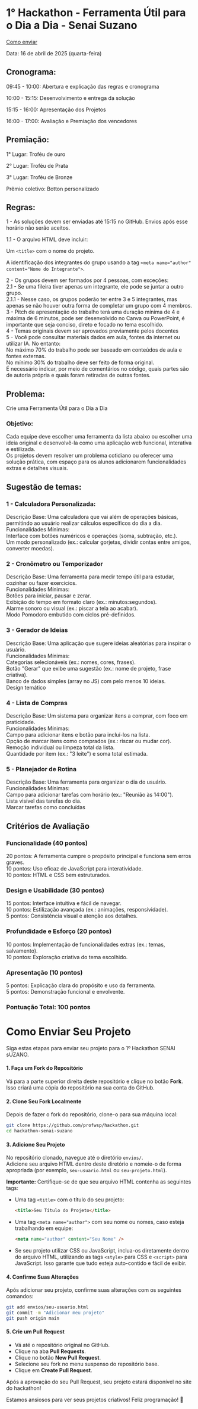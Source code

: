 # 1° Hackathon - Ferramenta Útil para o Dia a Dia - Senai Suzano

[Como enviar](#como-enviar-seu-projeto)  


Data: 
16 de abril de 2025 (quarta-feira)

## Cronograma: 
09:45 - 10:00: Abertura e explicação das regras e cronograma

10:00 - 15:15: Desenvolvimento e entrega da solução

15:15 - 16:00: Apresentação dos Projetos

16:00 - 17:00: Avaliação e Premiação dos vencedores


## Premiação:
1° Lugar: Troféu de ouro 

2° Lugar: Troféu de Prata

3° Lugar: Troféu de Bronze

Prêmio coletivo: Botton personalizado


## Regras:
1 - As soluções devem ser enviadas até 15:15 no GitHub. Envios após esse horário não serão aceitos.

1.1 - O arquivo HTML deve incluir:

Um `<title>` com o nome do projeto.

A identificação dos integrantes do grupo usando a tag `<meta name="author" content="Nome do Integrante">`.

2 - Os grupos devem ser formados por 4 pessoas, com exceções:  
2.1 - Se uma fileira tiver apenas um integrante, ele pode se juntar a outro grupo.  
2.1.1 - Nesse caso, os grupos poderão ter entre 3 e 5 integrantes, mas apenas se não houver outra forma de completar um grupo com 4 membros.  
3 - Pitch de apresentação do trabalho terá uma duração mínima de 4 e máxima de 6 minutos, pode ser desenvolvido no Canva ou PowerPoint, é importante que seja conciso, direto e focado no tema escolhido.  
4 - Temas originais devem ser aprovados previamente pelos docentes  
5 - Você pode consultar materiais dados em aula, fontes da internet ou utilizar IA. No entanto:  
No máximo 70% do trabalho pode ser baseado em conteúdos de aula e fontes externas.  
No mínimo 30% do trabalho deve ser feito de forma original.  
É necessário indicar, por meio de comentários no código, quais partes são de autoria própria e quais foram retiradas de outras fontes.  



## Problema:
Crie uma Ferramenta Útil para o Dia a Dia  

### Objetivo: 
Cada equipe deve escolher uma ferramenta da lista abaixo ou escolher uma ideia original e desenvolvê-la como uma aplicação web funcional, interativa e estilizada.   
Os projetos devem resolver um problema cotidiano ou oferecer uma solução prática, com espaço para os alunos adicionarem funcionalidades extras e detalhes visuais.



## Sugestão de temas:
### 1 - Calculadora Personalizada:
Descrição Base: Uma calculadora que vai além de operações básicas, permitindo ao usuário realizar cálculos específicos do dia a dia.  
Funcionalidades Mínimas:  
Interface com botões numéricos e operações (soma, subtração, etc.).  
Um modo personalizado (ex.: calcular gorjetas, dividir contas entre amigos, converter moedas).  
### 2 - Cronômetro ou Temporizador
Descrição Base: Uma ferramenta para medir tempo útil para estudar, cozinhar ou fazer exercícios.  
Funcionalidades Mínimas:  
Botões para iniciar, pausar e zerar.  
Exibição do tempo em formato claro (ex.: minutos:segundos).  
Alarme sonoro ou visual (ex.: piscar a tela ao acabar).  
Modo Pomodoro embutido com ciclos pré-definidos.  
### 3 - Gerador de Ideias
Descrição Base: Uma aplicação que sugere ideias aleatórias para inspirar o usuário.  
Funcionalidades Mínimas:  
Categorias selecionáveis (ex.: nomes, cores, frases).  
Botão "Gerar" que exibe uma sugestão (ex.: nome de projeto, frase criativa).  
Banco de dados simples (array no JS) com pelo menos 10 ideias.  
Design temático  
### 4 - Lista de Compras
Descrição Base: Um sistema para organizar itens a comprar, com foco em praticidade.  
Funcionalidades Mínimas:  
Campo para adicionar itens e botão para incluí-los na lista.  
Opção de marcar itens como comprados (ex.: riscar ou mudar cor).  
Remoção individual ou limpeza total da lista.  
Quantidade por item (ex.: "3 leite") e soma total estimada.  
### 5 - Planejador de Rotina
Descrição Base: Uma ferramenta para organizar o dia do usuário.  
Funcionalidades Mínimas:  
Campo para adicionar tarefas com horário (ex.: "Reunião às 14:00").  
Lista visível das tarefas do dia.  
Marcar tarefas como concluídas   

## Critérios de Avaliação
### Funcionalidade (40 pontos)
20 pontos: A ferramenta cumpre o propósito principal e funciona sem erros graves.  
10 pontos: Uso eficaz de JavaScript para interatividade.  
10 pontos: HTML e CSS bem estruturados.  
### Design e Usabilidade (30 pontos)
15 pontos: Interface intuitiva e fácil de navegar.  
10 pontos: Estilização avançada (ex.: animações, responsividade).  
5 pontos: Consistência visual e atenção aos detalhes.  
### Profundidade e Esforço (20 pontos)
10 pontos: Implementação de funcionalidades extras (ex.: temas, salvamento).  
10 pontos: Exploração criativa do tema escolhido.  
### Apresentação (10 pontos)
5 pontos: Explicação clara do propósito e uso da ferramenta.  
5 pontos: Demonstração funcional e envolvente.  
### Pontuação Total: 100 pontos

# Como Enviar Seu Projeto  

Siga estas etapas para enviar seu projeto para o 1º Hackathon SENAI sUZANO.  

#### 1. Faça um Fork do Repositório  
Vá para a parte superior direita deste repositório e clique no botão **Fork**.  
Isso criará uma cópia do repositório na sua conta do GitHub.  

#### 2. Clone Seu Fork Localmente  
Depois de fazer o fork do repositório, clone-o para sua máquina local:  

```sh
git clone https://github.com/profwsp/hackathon.git
cd hackathon-senai-suzano
```  

#### 3. Adicione Seu Projeto  
No repositório clonado, navegue até o diretório `envios/`.  
Adicione seu arquivo HTML dentro deste diretório e nomeie-o de forma apropriada (por exemplo, `seu-usuario.html` ou `seu-projeto.html`).  

**Importante:** Certifique-se de que seu arquivo HTML contenha as seguintes tags:  

- Uma tag `<title>` com o título do seu projeto:  
  ```html
  <title>Seu Título do Projeto</title>
  ```
- Uma tag `<meta name="author">` com seu nome ou nomes, caso esteja trabalhando em equipe:  
  ```html
  <meta name="author" content="Seu Nome" />
  ```
- Se seu projeto utilizar CSS ou JavaScript, inclua-os diretamente dentro do arquivo HTML, utilizando as tags `<style>` para CSS e `<script>` para JavaScript. Isso garante que tudo esteja auto-contido e fácil de exibir.  

#### 4. Confirme Suas Alterações  
Após adicionar seu projeto, confirme suas alterações com os seguintes comandos:  

```sh
git add envios/seu-usuario.html
git commit -m "Adicionar meu projeto"
git push origin main
```  

#### 5. Crie um Pull Request  
- Vá até o repositório original no GitHub.  
- Clique na aba **Pull Requests**.  
- Clique no botão **New Pull Request**.  
- Selecione seu fork no menu suspenso do repositório base.  
- Clique em **Create Pull Request**.  

Após a aprovação do seu Pull Request, seu projeto estará disponível no site do hackathon!  

Estamos ansiosos para ver seus projetos criativos! Feliz programação! 🚀
